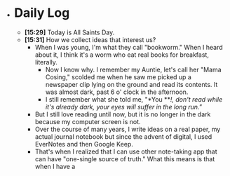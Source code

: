 - # Daily Log
	- **[15:29]** Today is All Saints Day.
	- **[15:31]**  How we collect ideas that interest us?
		- When I was young, I'm what they call "bookworm." When I heard about it, I think it's a worm who eat real books for breakfast, literally.
			- Now I know why. I remember my Auntie, let's call her "Mama Cosing," scolded me when he saw me picked up a newspaper clip lying on the ground and read its contents. It was almost dark, past 6 o' clock in the afternoon.
			- I still remember what she told me, "*You ***!, don't read while it's already dark, your eyes will suffer in the long run."*
		- But I still love reading until now, but it is no longer in the dark because my computer screen is not.
		- Over the course of many years, I write ideas on a real paper, my actual journal notebook but since the advent of digital, I used EverNotes and then Google Keep.
		- That's when I realized that I can use other note-taking app that can have "one-single source of truth." What this means is that when I have a
